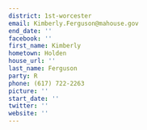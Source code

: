 ```yaml
---
district: 1st-worcester
email: Kimberly.Ferguson@mahouse.gov
end_date: ''
facebook: ''
first_name: Kimberly
hometown: Holden
house_url: ''
last_name: Ferguson
party: R
phone: (617) 722-2263
picture: ''
start_date: ''
twitter: ''
website: ''
---
```

